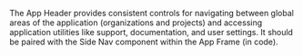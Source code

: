 The App Header provides consistent controls for navigating between global areas of the application (organizations and projects) and accessing application utilities like support, documentation, and user settings. It should be paired with the Side Nav component within the App Frame (in code).
